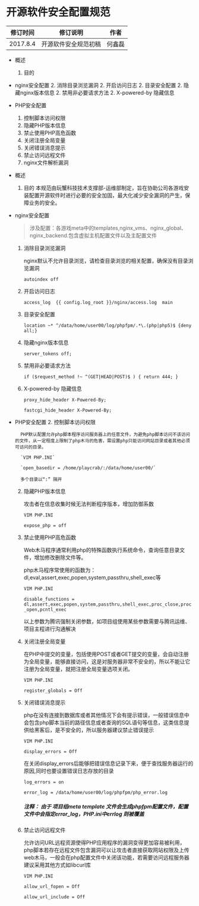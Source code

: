 # 开源软件安全配置规范 #


修订时间   | 修订说明  |作者
----------|---------|----
2017.8.4  | 开源软件安全规范初稿  | 何鑫磊
 
* 概述
	1. 目的
* nginx安全配置
	2. 消除目录浏览漏洞
	2. 开启访问日志
	2. 目录安全配置
	2. 隐藏nginx版本信息
	2. 禁用非必要请求方法
	2. X-powered-by 隐藏信息

* PHP安全配置
	1. 控制脚本访问权限
	1. 隐藏PHP版本信息
	1. 禁止使用PHP高危函数
	1. 关闭注册全局变量
	1. 关闭错误消息提示
	1. 禁止访问远程文件
	1. nginx文件解析漏洞
		
		
* 概述
	1. 目的
	本规范由玩蟹科技技术支撑部-运维部制定，旨在协助公司各游戏安装配置开源软件时进行必要的安全加固，最大化减少安全漏洞的产生，保障业务的安全。
* nginx安全配置
	>涉及配置：各游戏meta中的templates,nginx_vms、nginx_global、nginx_backend.包含虚拟主机配置文件以及主配置文件
	1.  消除目录浏览漏洞
	
		nginx默认不允许目录浏览，请检查目录浏览的相关配置，确保没有目录浏览漏洞
		
		`autoindex off`
	1. 开启访问日志
	
		`access_log  {{ config.log_root }}/nginx/access.log  main`
	1. 目录安全配置
		
		`location ~* ^/data/home/user00/log/phpfpm/.*\.(php|php5)$ {deny all;}`
	1. 隐藏nginx版本信息
		
		`server_tokens off;`
	1. 禁用非必要请求方法
		
		`if ($request_method !~ ^(GET|HEAD|POST)$ ) { return 444; }`
	1. X-powered-by 隐藏信息
		
		`proxy_hide_header X-Powered-By;`
		
		`fastcgi_hide_header X-Powered-By;`
* PHP安全配置
	2. 控制脚本访问权限

		PHP默认配置允许php脚本程序访问服务器上的任意文件，为避免php脚本访问不该访问的文件，从一定程度上限制了php木马的危害，需设置php只能访问网站目录或者其他必须可访问的目录。
		
		`VIM PHP.INI`
		
		`open_basedir = /home/playcrab/:/data/home/user00/`
		
		多个目录以“:” 隔开
	2. 隐藏PHP版本信息
		
		攻击者在信息收集时候无法判断程序版本，增加防御系数
		
		`VIM PHP.INI`
		
		`expose_php = off`
	2. 禁止使用PHP高危函数
		
		Web木马程序通常利用php的特殊函数执行系统命令，查询任意目录文件，增加修改删除文件等。		
		php木马程序常使用的函数为：dl,eval,assert,exec,popen,system,passthru,shell_exec等
		
		`VIM PHP.INI`
		
		`disable_functions = dl,assert,exec,popen,system,passthru,shell_exec,proc_close,proc_open,pcntl_exec`
		
		以上参数为腾讯强制关闭参数，如项目组使用某些参数需要与腾讯运维、项目主程进行沟通解决
	2. 关闭注册全局变量
		
		在PHP中提交的变量，包括使用POST或者GET提交的变量，会自动注册为全局变量，能够直接访问，这是对服务器非常不安全的，所以不能让它注册为全局变量，就把注册全局变量选项关闭。
		
		`VIM PHP.INI`
		
		`register_globals = Off`
	2. 关闭错误消息提示
		
		php在没有连接到数据库或者其他情况下会有提示错误，一般错误信息中会包含php脚本当前的路径信息或者查询的SQL语句等信息，这类信息提供给黑客后，是不安全的，所以服务器建议禁止错误提示
		
		`VIM PHP.INI`
		
		`display_errors = Off`
		
		在关闭display_errors后能够把错误信息记录下来，便于查找服务器运行的原因,同时也要设置错误日志存放的目录
		
		`log_errors = on`
		
		`error_log = /data/home/user00/log/phpfpm/php_error.log`
		
		##### 注释： 由于 项目组meta template 文件会生成phpfpm配置文件，配置文件中会指定error_log，PHP.ini中errlog 则被覆盖
	2. 禁止访问远程文件
		
		允许访问URL远程资源使得PHP应用程序的漏洞变得更加容易被利用，php脚本若存在远程文件包含漏洞可以让攻击者直接获取网站权限及上传web木马，一般会在php配置文件中关闭该功能，若需要访问远程服务器建议采用其他方式如libcurl库
		
		`VIM PHP.INI`
		
		`allow_url_fopen = Off`		
		`allow_url_include = Off`